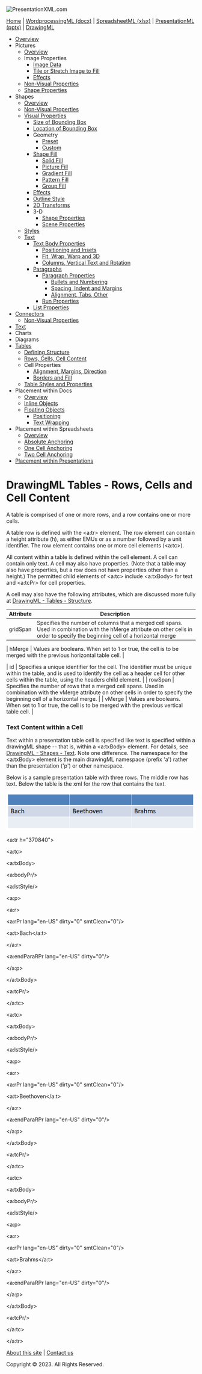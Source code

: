 ![PresentationXML.com](images\PresentationMLBanner.png)

[Home](index.php) | [WordprocessingML (docx)](anatomyofOOXML.php) | [SpreadsheetML (xlsx)](anatomyofOOXML-xlsx.php) | [PresentationML (pptx)](anatomyofOOXML-pptx.php) | [DrawingML](drwOverview.php)

* [Overview](drwOverview.php)
* Pictures
  + [Overview](drwPic.php)
  + Image Properties
    - [Image Data](drwPic-ImageData.php)
    - [Tile or Stretch Image to Fill](drwPic-tile.php)
    - [Effects](drwPic-effects.php)
  + [Non-Visual Properties](drwPic-nvPicPr.php)
  + [Shape Properties](drwSp-SpPr.php)
* Shapes
  + [Overview](drwShape.php)
  + [Non-Visual Properties](drwSp-nvSpPr.php)
  + [Visual Properties](drwSp-SpPr.php)
    - [Size of Bounding Box](drwSp-size.php)
    - [Location of Bounding Box](drwSp-location.php)
    - Geometry
      * [Preset](drwSp-prstGeom.php)
      * [Custom](drwSp-custGeom.php)
    - [Shape Fill](drwSp-shapeFill.php)
      * [Solid Fill](drwSp-SolidFill.php)
      * [Picture Fill](drwSp-PictFill.php)
      * [Gradient Fill](drwSp-GradFill.php)
      * [Pattern Fill](drwSp-PattFill.php)
      * [Group Fill](drwSp-grpFill.php)
    - [Effects](drwSp-effects.php)
    - [Outline Style](drwSp-outline.php)
    - [2D Transforms](drwSp-rotate.php)
    - 3-D
      * [Shape Properties](drwSp-3dProps.php)
      * [Scene Properties](drwSp-3dScene.php)
  + [Styles](drwSp-styles.php)
  + [Text](drwSp-text.php)
    - [Text Body Properties](drwSp-text-bodyPr.php)
      * [Positioning and Insets](drwSp-text-bodyPr-inset.php)
      * [Fit, Wrap, Warp and 3D](drwSp-text-bodyPr-fit.php)
      * [Columns, Vertical Text and Rotation](drwSp-text-bodyPr-columns.php)
    - [Paragraphs](drwSp-text-paragraph.php)
      * [Paragraph Properties](drwSp-text-paraProps.php)
        + [Bullets and Numbering](drwSp-text-paraProps-numbering.php)
        + [Spacing, Indent and Margins](drwSp-text-paraProps-margins.php)
        + [Alignment, Tabs, Other](drwSp-text-paraProps-align.php)
      * [Run Properties](drwSp-text-runProps.php)
    - [List Properties](drwSp-text-lstPr.php)
* [Connectors](drwCxnSp.php)
  + [Non-Visual Properties](drwSp-nvCxnSpPr.php)
* [Text](drwSp-textbox.php)
* Charts
* Diagrams
* [Tables](drwTable.php)
  + [Defining Structure](drwTableGrid.php)
  + [Rows, Cells, Cell Content](drwTableRowAndCell.php)
  + Cell Properties
    - [Alignment, Margins, Direction](drwTableCellProperties-alignment.php)
    - [Borders and Fill](drwTableCellProperties-bordersFills.php)
  + [Table Styles and Properties](drwTableStyles.php)
* Placement within Docs
  + [Overview](drwPicInWord.php)
  + [Inline Objects](drwPicInline.php)
  + [Floating Objects](drwPicFloating.php)
    - [Positioning](drwPicFloating-position.php)
    - [Text Wrapping](drwPicFloating-textWrap.php)
* Placement within Spreadsheets
  + [Overview](drwPicInSpread.php)
  + [Absolute Anchoring](drwPicInSpread-absolute.php)
  + [One Cell Anchoring](drwPicInSpread-oneCell.php)
  + [Two Cell Anchoring](drwPicInSpread-twoCell.php)
* [Placement within Presentations](drwPicInPresentation.php)

# DrawingML Tables - Rows, Cells and Cell Content

A table is comprised of one or more rows, and a row contains one or more cells.

A table row is defined with the <a:tr> element.
The row element can contain a height attribute (h), as either EMUs or
as a number followed by a unit identifier. The row element contains one or more cell elements
(<a:tc>).

All content within a table is defined within the cell element. A cell can contain only text.
A cell may also have properties. (Note that a table may also have properties,
but a row does not have properties other than a height.) The permitted child elements of
<a:tc>
include <a:txBody> for text and
<a:tcPr> for cell properties.

A cell may also have the following attributes, which are discussed more fully at
[DrawingML - Tables - Structure](dwrTableGrid.php).

| Attribute | Description |
| --- | --- |
| gridSpan | Specifies the number of columns that a merged cell spans. Used in combination with the hMerge attribute on other cells in order to specify the beginning cell of a horizontal merge |

| hMerge | Values are booleans. When set to 1 or true, the cell is to be merged with the previous horizontal table cell. |

| id | Specifies a unique identifier for the cell. The identifier must be unique within the table, and is used to identify the cell as a header cell for other cells within the table, using the headers child element. |
| rowSpan | Specifies the number of rows that a merged cell spans. Used in combination with the vMerge attribute on other cells in order to specify the beginning cell of a horizontal merge. |
| vMerge | Values are booleans. When set to 1 or true, the cell is to be merged with the previous vertical table cell. |

### Text Content within a Cell

Text within a presentation table cell is specified like text is specified within a drawingML shape --
that is, within a <a:txBody> element.
For details, see [DrawingML - Shapes - Text](drwSp-text.php).
Note one difference. The namespace for the <a:txBody> element is
the main drawingML namespace (prefix 'a') rather than the presentation ('p') or other namespace.

Below is a sample presentation table with three rows. The middle row has text.
Below the table is the xml for the row that contains the text.

![DrawingML - Table](images/drwTableWithText.gif)

<a:tr h="370840">

  

<a:tc>

<a:txBody>

<a:bodyPr/>

<a:lstStyle/>

<a:p>

<a:r>

<a:rPr lang="en-US" dirty="0" smtClean="0"/>

<a:t>Bach</a:t>

</a:r>

<a:endParaRPr lang="en-US" dirty="0"/>

</a:p>

</a:txBody>

<a:tcPr/>

</a:tc>

  

<a:tc>

<a:txBody>

<a:bodyPr/>

<a:lstStyle/>

<a:p>

<a:r>

<a:rPr lang="en-US" dirty="0" smtClean="0"/>

<a:t>Beethoven</a:t>

</a:r>

<a:endParaRPr lang="en-US" dirty="0"/>

</a:p>

</a:txBody>

<a:tcPr/>

</a:tc>

  

<a:tc>

<a:txBody>

<a:bodyPr/>

<a:lstStyle/>

<a:p>

<a:r>

<a:rPr lang="en-US" dirty="0" smtClean="0"/>

<a:t>Brahms</a:t>

</a:r>

<a:endParaRPr lang="en-US" dirty="0"/>

</a:p>

</a:txBody>

<a:tcPr/>

</a:tc>

  

</a:tr>

  

[About this site](aboutThisSite.php) | [Contact us](contactUs.php)
  
Copyright © 2023. All Rights Reserved.